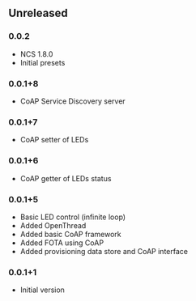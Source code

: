 ## Unreleased

### 0.0.2
* NCS 1.8.0
* Initial presets

### 0.0.1+8
* CoAP Service Discovery server

### 0.0.1+7
* CoAP setter of LEDs

### 0.0.1+6
* CoAP getter of LEDs status

### 0.0.1+5
* Basic LED control (infinite loop)
* Added OpenThread
* Added basic CoAP framework
* Added FOTA using CoAP
* Added provisioning data store and CoAP interface

### 0.0.1+1
* Initial version
